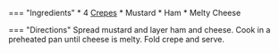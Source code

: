 === "Ingredients"
    * 4 [Crepes](index.md)
    * Mustard
    * Ham
    * Melty Cheese

=== "Directions"
    Spread mustard and layer ham and cheese. Cook in a preheated pan until cheese is melty. Fold crepe and serve.

[^foodwishes]:
    Mitzewich, John.
    ["How to Make Crepes - Even the Messed-Up Ones Will Be Perfect!"](https://foodwishes.blogspot.com/2008/06/how-to-make-crepes-even-messed-up-ones.html)
    *Food Wishes.*
    2 June 2008.
